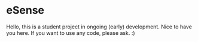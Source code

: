# eSense
Hello, this is a student project in ongoing (early) development.
Nice to have you here. If you want to use any code, please ask. :)

